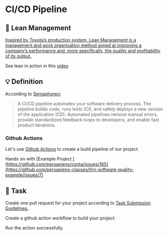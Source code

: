 CI/CD Pipeline
====

## :hammer: Lean Management

[Inspired by Toyota’s production system, Lean Management is a management and work organisation method aimed at improving a company’s performance and, more specifically, the quality and profitability of its output.](https://www.manutan.com/blog/en/glossary/lean-management-definition-and-tools)

See lean in action in this [video](https://www.youtube.com/watch?v=wfsRAZUnonI)


## :bulb: Definition

According to [Semaphoreci](https://semaphoreci.com/blog/cicd-pipeline)

> A CI/CD pipeline automates your software delivery process. The pipeline builds code, runs tests (CI), and safely deploys a new version of the application (CD).
> Automated pipelines remove manual errors, provide standardized feedback loops to developers, and enable fast product iterations.


### Github Actions

Let's use [Github Actions](https://docs.github.com/en/actions) to create a build pipeline of our project.

Hands on with [Example Project.](https://github.com/persapiens/conta/issues/165](https://github.com/persapiens-classes/ifrn-software-quality-example/issues/7)

## :construction_worker: Task

Create one pull request for your project according to [Task Submission Guidelines.](../../assessment.md#task-submission)

Create a github action workflow to build your project.

Run the action successfully.
